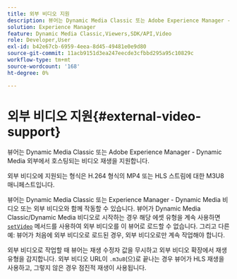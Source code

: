 ```yaml
---
title: 외부 비디오 지원
description: 뷰어는 Dynamic Media Classic 또는 Adobe Experience Manager - Dynamic Media 외부에서 호스팅되는 비디오 재생을 지원합니다.
solution: Experience Manager
feature: Dynamic Media Classic,Viewers,SDK/API,Video
role: Developer,User
exl-id: b42e67cb-6959-4eea-8d45-49481e0e9d80
source-git-commit: 11acb9151d3ea247eecde3cfbbd295a95c10829c
workflow-type: tm+mt
source-wordcount: '168'
ht-degree: 0%

---
```


# 외부 비디오 지원{#external-video-support}

뷰어는 Dynamic Media Classic 또는 Adobe Experience Manager - Dynamic Media 외부에서 호스팅되는 비디오 재생을 지원합니다.

외부 비디오에 지원되는 형식은 H.264 형식의 MP4 또는 HLS 스트림에 대한 M3U8 매니페스트입니다.

뷰어는 Dynamic Media Classic 또는 Experience Manager - Dynamic Media 비디오 또는 외부 비디오와 함께 작동할 수 있습니다. 뷰어가 Dynamic Media Classic/Dynamic Media 비디오로 시작하는 경우 해당 에셋 유형을 계속 사용하면 [`setVideo`](../../c-html5-s7-aem-asset-viewers/c-html5-video-reference/c-html5-video-viewer-20-javascriptapiref/r-html5-video-viewer-20-javascriptapiref-setvideo.md#reference-85d3422d6ce64a36ac74827120b5a17c) 메서드를 사용하여 외부 비디오를 이 뷰어로 로드할 수 없습니다. 그리고 다른 예: 뷰어가 처음에 외부 비디오로 로드된 경우, 외부 비디오로만 계속 작업해야 합니다.

외부 비디오로 작업할 때 뷰어는 재생 수정자 값을 무시하고 외부 비디오 확장에서 재생 유형을 감지합니다. 외부 비디오 URL이 `.m3u8`(으)로 끝나는 경우 뷰어가 HLS 재생을 사용하고, 그렇지 않은 경우 점진적 재생이 사용됩니다.

